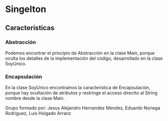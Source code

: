 # Singelton

## Características

### Abstracción

Podemos encontrar el principio de Abstracción en la clase Main, porque oculta los detalles de la implementación del código, desarrollado en la clase SoyUnico.

### Encapsulación

En la clase SoyUnico encontramos la caracteristica de Encapsulación, porque hay ocultación de atributos y restringe el acceso directto al String nombre desde la clase Main.

Grupo formado por: Jesus Alejandro Hernandez Mendez, Eduardo Noriega Rodriguez, Luis Holgado Arranz